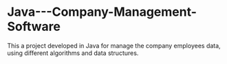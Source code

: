 # Java---Company-Management-Software
This a project developed in Java for manage the company employees data, using different algorithms and data structures. 
